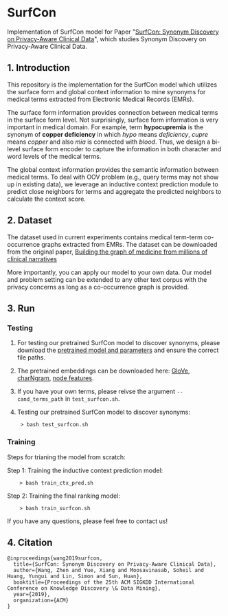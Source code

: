 # SurfCon
Implementation of SurfCon model for Paper "[SurfCon: Synonym Discovery on Privacy-Aware Clinical Data](https://github.com/yzabc007/SurfCon/)", which studies Synonym Discovery on Privacy-Aware Clinical Data.

## 1. Introduction
This repository is the implementation for the SurfCon model which utilizes the surface form and global context information to mine synonyms for medical terms extracted from Electronic Medical Records (EMRs).

The surface form information provides connection between medical terms in the surface form level. Not surprisingly, surface form information is very important in medical domain. For example, term **hypocupremia** is the synonym of **copper deficiency** in which _hypo_ means _deficiency_, _cupre_ means _copper_ and also _mia_ is connected with _blood_. Thus, we design a bi-level surface form encoder to capture the information in both character and word levels of the medical terms.

The global context information provides the semantic information between medical terms. To deal with OOV problem (e.g., query terms may not show up in existing data), we leverage an inductive context prediction module to predict close neighbors for terms and aggregate the predicted neighbors to calculate the context score. 

## 2. Dataset
The dataset used in current experiments contains medical term-term co-occurrence graphs extracted from EMRs. The dataset can be downloaded from the original paper, [Building the graph of medicine from millions of clinical narratives](https://datadryad.org/resource/doi:10.5061/dryad.jp917)

More importantly, you can apply our model to your own data. Our model and problem setting can be extended to any other text corpus with the privacy concerns as long as a co-occurrence graph is provided.




## 3. Run

### Testing

1. For testing our pretrained SurfCon model to discover synonyms, please download the [pretrained model and parameters](https://drive.google.com/file/d/1126dtSV4XI_FWP4l0hUogijjUimRYIEF/view?usp=sharing) and ensure the correct file paths.

2. The pretrained embeddings can be downloaded here: [GloVe](http://nlp.stanford.edu/data/glove.6B.zip), [charNgram](https://www.logos.t.u-tokyo.ac.jp/~hassy/publications/arxiv2016jmt/'%20'jmt_pre-trained_embeddings.tar.gz), [node features](https://drive.google.com/file/d/1nKXDppoSsT6uHCl0yG_zlrC4QFyCyu41/view?usp=sharing).

3. If you have your own terms, please reivse the argument `--cand_terms_path` in `test_surfcon.sh`.

4. Testing our pretrained SurfCon model to discover synonyms:

        > bash test_surfcon.sh

### Training

Steps for trianing the model from scratch:

Step 1: Training the inductive context prediction model:

        > bash train_ctx_pred.sh
        

Step 2: Training the final ranking model:

        > bash train_surfcon.sh


If you have any questions, please feel free to contact us!

## 4. Citation
```
@inproceedings{wang2019surfcon,
  title={SurfCon: Synonym Discovery on Privacy-Aware Clinical Data},
  author={Wang, Zhen and Yue, Xiang and Moosavinasab, Soheil and Huang, Yungui and Lin, Simon and Sun, Huan},
  booktitle={Proceedings of the 25th ACM SIGKDD International Conference on Knowledge Discovery \& Data Mining},
  year={2019},
  organization={ACM}
}
```

